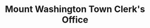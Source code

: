 ---
layout: repo
title: "Mount Washington Town Clerk's Office"
id: 18435
permalink: repos/18435/
---